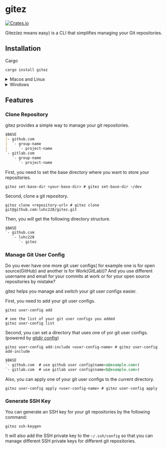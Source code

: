 # gitez

[![Crates.io][crates-badge]][crates-url]

[crates-badge]: https://img.shields.io/crates/v/gitez.svg
[crates-url]: https://crates.io/crates/gitez

Gitez(ez means easy) is a CLI that simplifies managing your Git repositories.

## Installation

Cargo

```shell
cargo install gitez
```

<details>

<summary>Macos and Linux</summary>

Coming soon...

</details>

<details>

<summary>Windows</summary>

Coming soon...

</details>

## Features

### Clone Repository

gitez provides a simple way to manage your git repositories.

```md
$BASE
|- github.com
|  `- group-name
|     `- project-name
`- gitlab.com
   `- group-name
      `- project-name
```

First, you need to set the base directory where you want to store your repositories.

```shell
gitez set-base-dir <your-base-dir> # gitez set-base-dir ~/dev
```

Second, clone a git repository.

```shell
gitez clone <repository-url> # gitez clone git@github.com:luhc228/gitez.git
```

Then, you will get the following directory structure.

```md
$BASE
`- github.com
   `- luhc228
      `- gitez
```

### Manage Git User Config

Do you ever have one more git user configs( for example one is for open source(GitHub) and another is for Work(GitLab))? And you use different username and email for your commits at work or for your open source repositories by mistake?

gitez helps you manage and switch your git user configs easier.

First, you need to add your git user configs.

```shell
gitez user-config add

# see the list of your git user configs you added
gitez user-config list
```

Second, you can set a directory that uses one of yor git user configs.(powered by [gitdir config](https://git-scm.com/docs/git-config#Documentation/git-config.txt-codegitdircode))

```shell
gitez user-config add-include <user-config-name> # gitez user-config add-include
```

```md
$BASE
`- github.com  # use github user config(name<a@example.com>)
`- gitlab.com  # use gitlab user config(name<b@example.com>)
```

Also, you can apply one of your git user configs to the current directory.

```shell
gitez user-config apply <user-config-name> # gitez user-config apply
```

### Generate SSH Key

You can generate an SSH key for your git repositories by the following command:

```shell
gitez ssh-keygen
```

It will also add the SSH private key to the `~/.ssh/config` so that you can manage different SSH private keys for different git repositories.
